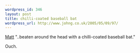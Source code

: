 ```yaml
--- 
wordpress_id: 346
layout: post
title: chilli-coated baseball bat
wordpress_url: http://www.johng.co.uk/2005/05/09/97/
---
```

<p><a target="_self" href="http://www.livejournal.com/users/msclark/54084.html">Matt</a> &quot;..beaten around the head with a chilli-coated baseball bat.&quot;</p><p>Ouch.</p>
